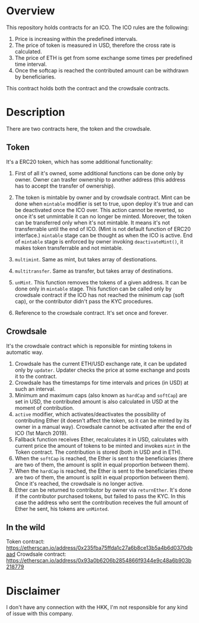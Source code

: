 # Overview

This repository holds contracts for an ICO. The ICO rules are the following:

1. Price is increasing within the predefined intervals.
2. The price of token is measured in USD, therefore the cross rate is calculated.
3. The price of ETH is get from some exchange some times per predefined time interval.
4. Once the softcap is reached the contributed amount can be withdrawn by beneficiaries.

This contract holds both the contract and the crowdsale contracts.

# Description

There are two contracts here, the token and the crowdsale.

## Token
It's a ERC20 token, which has some additional functionality:

1. First of all it's owned, some additional functions can be done only by owner. Owner can trasfer ownership to another
   address (this address has to accept the transfer of ownership).

2. The token is mintable by owner and by crowdsale contract. Mint can be done when `mintable` modifier is set to true, upon deploy it's true and can
   be deactivated once the ICO over. This action cannot be reverted, so once it's set unmintable it can no longer be
   minted. Moreover, the token can be transferred only when it's not mintable. It means it's not transferrable until the
   end of ICO. (Mint is not default function of ERC20 interface.) `mintable` stage can be thought as when the ICO is
   active. End of `mintable` stage is enforced by owner invoking `deactivateMint()`, it makes token transferrable and
   not mintable.

3. `multimint`. Same as mint, but takes array of destionations.
4. `multitransfer`. Same as transfer, but takes array of destinations.
5. `unMint`. This function removes the tokens of a given address. It can be done only in `mintable` stage. This function
   can be called only by crowdsale contract if the ICO has not reached the minimum cap (soft cap), or the contributor didn't
   pass the KYC procedures. 
6. Reference to the crowdsale contract. It's set once and forever.


## Crowdsale

It's the crowdsale contract which is reponsible for minting tokens in automatic way.

1. Crowdsale has the current ETH/USD exchange rate, it can be updated only by `updater`. Updater checks the price at
   some exchange and posts it to the contract.
2. Crowdsale has the timestamps for time intervals and prices (in USD) at such an interval.
3. Minimum and maximum caps (also known as `hardCap` and `softCap`) are set in USD, the contributed amount is also
   calculated in USD at the moment of contribution.
4. `active` modifier, which activates/deactivates the possibility of contributing Ether (it doesn't affect the token, so
   it can be minted by its owner in a manual way). Crowdsale cannot be activated after the end of ICO (1st March 2019).
5. Fallback function receives Ether, recalculates it in USD, calculates with current price the amount of tokens to be
   minted and invokes `mint` in the Token contract. The contribution is stored (both in USD and in ETH). 
6. When the `softCap` is reached, the Ether is sent to the beneficiaries (there are two of them, the amount is split in equal
   proportion between them).
7. When the `hardCap` is reached, the Ether is sent to the beneficiaries (there are two of them, the amount is split in equal
   proportion between them). Once it's reached, the crowdsale is no longer active.
8. Ether can be returned to contributor by owner via `returnEther`. It's done if the contributor purchased tokens, but failed to pass the
   KYC. In this case the address who sent the contribution receives the full amount of Ether he sent, his tokens are
   `unMinted`. 
   
## In the wild

Token contract: https://etherscan.io/address/0x235fba75ffda1c27a6b8ce13b5a4b6d0370dbaad
Crowdsale contract: https://etherscan.io/address/0x93a0b6206b2854866f9344e9c48a6b903b218779


# Disclaimer

I don't have any connection with the HKK, I'm not responsible for any kind of issue with this company.

